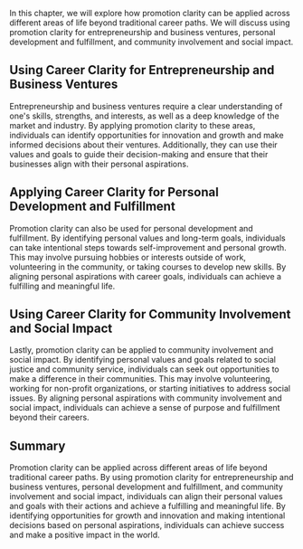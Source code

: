 
In this chapter, we will explore how promotion clarity can be applied across different areas of life beyond traditional career paths. We will discuss using promotion clarity for entrepreneurship and business ventures, personal development and fulfillment, and community involvement and social impact.

Using Career Clarity for Entrepreneurship and Business Ventures
---------------------------------------------------------------

Entrepreneurship and business ventures require a clear understanding of one's skills, strengths, and interests, as well as a deep knowledge of the market and industry. By applying promotion clarity to these areas, individuals can identify opportunities for innovation and growth and make informed decisions about their ventures. Additionally, they can use their values and goals to guide their decision-making and ensure that their businesses align with their personal aspirations.

Applying Career Clarity for Personal Development and Fulfillment
----------------------------------------------------------------

Promotion clarity can also be used for personal development and fulfillment. By identifying personal values and long-term goals, individuals can take intentional steps towards self-improvement and personal growth. This may involve pursuing hobbies or interests outside of work, volunteering in the community, or taking courses to develop new skills. By aligning personal aspirations with career goals, individuals can achieve a fulfilling and meaningful life.

Using Career Clarity for Community Involvement and Social Impact
----------------------------------------------------------------

Lastly, promotion clarity can be applied to community involvement and social impact. By identifying personal values and goals related to social justice and community service, individuals can seek out opportunities to make a difference in their communities. This may involve volunteering, working for non-profit organizations, or starting initiatives to address social issues. By aligning personal aspirations with community involvement and social impact, individuals can achieve a sense of purpose and fulfillment beyond their careers.

Summary
-------

Promotion clarity can be applied across different areas of life beyond traditional career paths. By using promotion clarity for entrepreneurship and business ventures, personal development and fulfillment, and community involvement and social impact, individuals can align their personal values and goals with their actions and achieve a fulfilling and meaningful life. By identifying opportunities for growth and innovation and making intentional decisions based on personal aspirations, individuals can achieve success and make a positive impact in the world.
